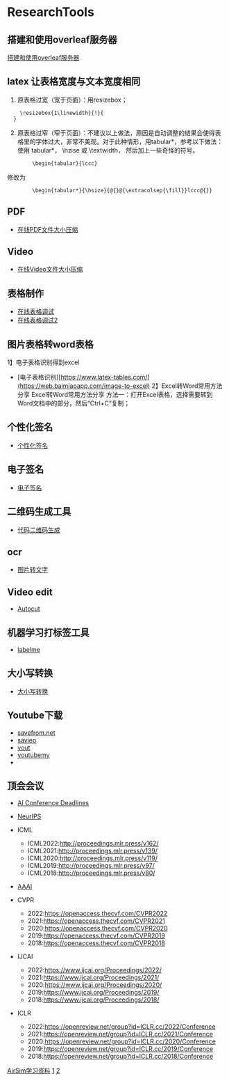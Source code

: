 # ResearchTools

## 搭建和使用overleaf服务器
[搭建和使用overleaf服务器](https://www.tnnidm.com/build-and-use-overleaf-server/index.html)

## latex 让表格宽度与文本宽度相同
1. 原表格过宽（宽于页面）：用resizebox；
```
	\resizebox{1\linewidth}{!}{
  }
```

2. 原表格过窄（窄于页面）：不建议以上做法，原因是自动调整的结果会使得表格里的字体过大，非常不美观。对于此种情形，用tabular*，参考以下做法：
使用 tabular*， \hzise 或 \textwidth， 然后加上一些奇怪的符号。
```
		\begin{tabular}{lccc} 
```
修改为
```
		\begin{tabular*}{\hsize}{@{}@{\extracolsep{\fill}}lccc@{}} 
```

## PDF
- [在线PDF文件大小压缩](https://cdkm.com/cn/compress-pdf)


## Video
- [在线Video文件大小压缩](https://www.freeconvert.com/video-compressor)

## 表格制作
- [在线表格调试](https://www.latex-tables.com/)
- [在线表格调试2](https://www.tablesgenerator.com/)

## 图片表格转word表格
1】电子表格识别得到excel
- [电子表格识别][https://www.latex-tables.com/](https://web.baimiaoapp.com/image-to-excel)
2】Excel转Word常用方法分享
  Excel转Word常用方法分享 方法一：打开Excel表格，选择需要转到Word文档中的部分，然后“Ctrl+C”复制；
## 个性化签名
- [个性化签名](https://www.signwell.com/online-signature/)

## 电子签名
- [电子签名](https://www.diyiziti.com/qianming)

## 二维码生成工具
- [代码二维码生成](https://tool.oschina.net/qr/)

## ocr
- [图片转文字](https://www.onlineocr.net/zh_hans/)
## Video edit
- [Autocut](https://github.com/mli/autocut)

## 机器学习打标签工具
- [labelme](https://github.com/wkentaro/labelme)

## 大小写转换
- [大小写转换](https://titlecaseconverter.com/)

## Youtube下载
- [savefrom.net](https://zh.savefrom.net/226/)
- [savieo](https://savieo.com/)
- [yout](https://yout.com/)
- [youtubemy](https://www.youtubemy.com/)
- []()

## 顶会会议
- [AI Conference Deadlines](https://aideadlin.es/?sub=ML,CV,RO,SP)
- [NeurIPS](https://proceedings.neurips.cc/)

- ICML
  - ICML2022:http://proceedings.mlr.press/v162/
  - ICML2021:http://proceedings.mlr.press/v139/
  - ICML2020:http://proceedings.mlr.press/v119/
  - ICML2019:http://proceedings.mlr.press/v97/
  - ICML2018:http://proceedings.mlr.press/v80/


- [AAAI](https://aaai.org/Library/conferences-library.php)

- CVPR
  - 2022:https://openaccess.thecvf.com/CVPR2022
  - 2021:https://openaccess.thecvf.com/CVPR2021
  - 2020:https://openaccess.thecvf.com/CVPR2020
  - 2019:https://openaccess.thecvf.com/CVPR2019
  - 2018:https://openaccess.thecvf.com/CVPR2018


- IJCAI
  - 2022:https://www.ijcai.org/Proceedings/2022/
  - 2021:https://www.ijcai.org/Proceedings/2021/
  - 2020:https://www.ijcai.org/Proceedings/2020/
  - 2019:https://www.ijcai.org/Proceedings/2019/
  - 2018:https://www.ijcai.org/Proceedings/2018/
  
- ICLR
  - 2022:https://openreview.net/group?id=ICLR.cc/2022/Conference
  - 2021:https://openreview.net/group?id=ICLR.cc/2021/Conference
  - 2020:https://openreview.net/group?id=ICLR.cc/2020/Conference
  - 2019:https://openreview.net/group?id=ICLR.cc/2019/Conference
  - 2018:https://openreview.net/group?id=ICLR.cc/2018/Conference



[AirSim学习资料](https://github.com/Microsoft/AirSim/blob/main/docs/reinforcement_learning.md)
[1](https://github.com/microsoft/PromptCraft-Robotics)
[2](https://www.youtube.com/watch?v=iE5tZ6_ZYE8)
